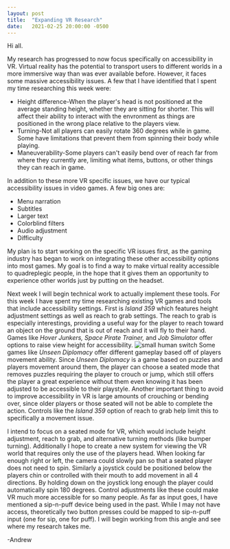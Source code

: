 ```yaml
---
layout: post
title:  "Expanding VR Research"
date:   2021-02-25 20:00:00 -0500
---
```

Hi all.

My research has progressed to now focus specifically on accessibility in VR. Virtual reality has the potential to transport users to different worlds in a more immersive way than was ever available before. However, it faces some massive accessibility issues. A few that I have identified that I spent my time researching this week were:
<ul>
    <li>Height difference-When the player's head is not positioned at the average standing height, whether they are sitting for shorter. This will affect their ability to interact with the envronment as things are positioned in the wrong place relative to the players view.</li>
    <li>Turning-Not all players can easily rotate 360 degrees while in game. Some have limitations that prevent them from spinning their body while playing.</li>
    <li>Maneuverability-Some players can't easily bend over of reach far from where they currently are, limiting what items, buttons, or other things they can reach in game.</li>
</ul>

In addition to these more VR specific issues, we have our typical accessibility issues in video games. A few big ones are:
<ul>
    <li>Menu narration</li>
    <li>Subtitles</li>
    <li>Larger text</li>
    <li>Colorblind filters</li>
    <li>Audio adjustment</li>
    <li>Difficulty</li>
</ul>

My plan is to start working on the specific VR issues first, as the gaming industry has began to work on integrating these other accessibility options into most games. My goal is to find a way to make virtual reality accessible to quadreplegic people, in the hope that it gives them an opportunity to experience other worlds just by putting on the headset.

Next week I will begin technical work to actually implement these tools. For this week I have spent my time researching existing VR games and tools that include accessibility settings. First is <em>Island 359</em> which features height adjustment settings as well as reach to grab settings. The reach to grab is especially interestings, providing a useful way for the player to reach toward an object on the ground that is out of reach and it will fly to their hand. 
<object data="https://www.youtube.com/watch?v=fpPhz35c2qc&feature=youtu.be"></object>
Games like <em>Hover Junkers, Space Pirate Trainer,</em> and <em>Job Simulator</em> offer options to raise view height for accessibility.
<image src="{{site.url}}/assets/jobSimSmallHuman.jpg" alt="small human switch"/>
Some games like <em>Unseen Diplomacy</em> offer different gameplay based off of players movement ability. Since <em>Unseen Diplomacy</em> is a game based on puzzles and players movement around them, the player can choose a seated mode that removes puzzles requiring the player to crouch or jump, which still offers the player a great experience without them even knowing it has been adjusted to be accessible to their playstyle. Another important thing to avoid to improve accessibility in VR is large amounts of crouching or bending over, since older players or those seated will not be able to complete the action. Controls like the <em>Island 359</em> option of reach to grab help limit this to specifically a movement issue.

I intend to focus on a seated mode for VR, which would include height adjustment, reach to grab, and alternative turning methods (like bumper turning). Additionally I hope to create a new system for viewing the VR world that requires only the use of the players head. When looking far enough right or left, the camera could slowly pan so that a seated player does not need to spin. Similarly a joystick could be positioned below the players chin or controlled with their mouth to add movement in all 4 directions. By holding down on the joystick long enough the player could automatically spin 180 degrees. Control adjustments like these could make VR much more accessible for so many people. As far as input goes, I have mentioned a sip-n-puff device being used in the past. While I may not have access, theoretically two button presses could be mapped to sip-n-puff input (one for sip, one for puff). I will begin working from this angle and see where my research takes me.

-Andrew